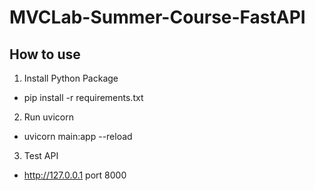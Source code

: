 # MVCLab-Summer-Course-FastAPI
## How to use
1. Install Python Package
  - pip install -r requirements.txt
2. Run uvicorn
  - uvicorn main:app --reload
3. Test API 
  - http://127.0.0.1 port 8000 
